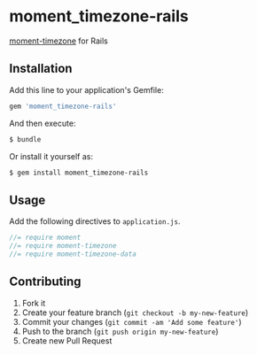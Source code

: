 # moment_timezone-rails

[moment-timezone](http://momentjs.com/timezone/) for Rails

## Installation

Add this line to your application's Gemfile:

```ruby
gem 'moment_timezone-rails'
```

And then execute:

```sh
$ bundle
```

Or install it yourself as:

```sh
$ gem install moment_timezone-rails
```

## Usage

Add the following directives to `application.js`.

```js
//= require moment
//= require moment-timezone
//= require moment-timezone-data
```

## Contributing

1. Fork it
2. Create your feature branch (`git checkout -b my-new-feature`)
3. Commit your changes (`git commit -am 'Add some feature'`)
4. Push to the branch (`git push origin my-new-feature`)
5. Create new Pull Request
